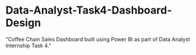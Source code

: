 # Data-Analyst-Task4-Dashboard-Design
"Coffee Chain Sales Dashboard built using Power BI as part of Data Analyst Internship Task 4."
